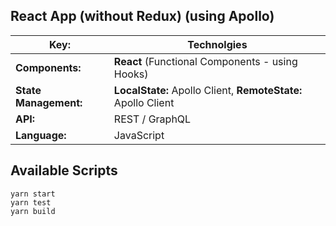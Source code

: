 ## React App (without Redux) (using Apollo)

| **Key:**              | **Technolgies**                                               |
| --------------------- | ------------------------------------------------------------- |
| **Components:**       | **React** (Functional Components - using Hooks)               |
| **State Management:** | **LocalState:** Apollo Client, **RemoteState:** Apollo Client |
| **API:**              | REST / GraphQL                                                |
| **Language:**         | JavaScript                                                    |

## Available Scripts

```
yarn start
yarn test
yarn build
```
